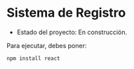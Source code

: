 <h1> Sistema de Registro </h1>

- Estado del proyecto: En construcción.

Para ejecutar, debes poner:

```npm install react```
